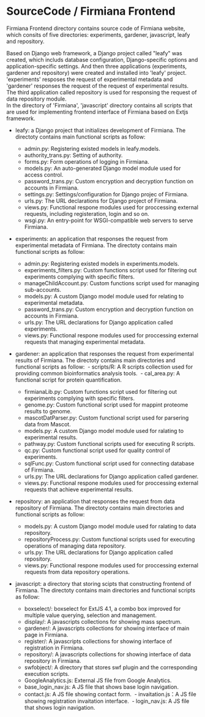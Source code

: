 # SourceCode / Firmiana Frontend
Firmiana Frontend directory contains source code of Firmiana website, which consits of five directories: experiments, gardener, javascript, leafy and repository.

Based on Django web framework, a Django project called "leafy" was created, which includs database configuration, Django-specific options and application-specific settings. And then three applications (experiments, gardener and repository) were created and installed into 'leafy' project. 'experiments' resposes the request of experimental metadata and 'gardener' responses the request of the request of experimental results. The third application called repository is used for responsing the request of data repository module.  
In the directory of 'Firmiana', 'javascript' directory contains all scripts that are used for implementing frontend interface of Firmiana based on Extjs framework.

* leafy: a Django project that initializes development of Firmiana. The directoty contains main functional scripts as follow:
  - admin.py: Registering existed models in leafy.models.
  - authority_trans.py: Setting of authority.
  - forms.py: Form operations of logging in Firmiana.
  - models.py: An auto-generated Django model module used for access control.
  - password_trans.py: Custom encryption and decryption function on accounts in Firmiana.
  - settings.py: Settings/configuration for Django projec of Firmiana.
  - urls.py: The URL declarations for Django project of Firmiana.
  - views.py: Functional respone modules used for proccessing external requests, including registeration, login and so on.
  - wsgi.py: An entry-point for WSGI-compatible web servers to serve Firmiana.
  
* experiments: an application that responses the request from experimental metadata of Firmiana. The directoty contains main functional scripts as follow:
  - admin.py: Registering existed models in experiments.models.
  - experiments_filters.py: Custom functions script used for filtering out experiments complying with specific filters.
  - manageChildAccount.py: Custom functions script used for managing sub-accounts.
  - models.py: A custom Django model module used for relating to experimental metadata.
  - password_trans.py: Custom encryption and decryption function on accounts in Firmiana.
  - urls.py: The URL declarations for Django application called experiments.
  - views.py: Functional respone modules used for proccessing external requests that managing experimental metadata.
 
* gardener: an application that responses the request from experimental results of Firmiana. The directoty contains main directories and functional scripts as follow:
  - scripts/R: A R scripts collection used for providing common bioinformatics analysis tools. 
  - cal_area.py: A functional script for protein quantification.
  - firmianaLib.py: Custom functions script used for filtering out experiments complying with specific filters.
  - genome.py: Custom functional script used for mappint proteome results to genome.
  - mascotDatParser.py: Custom functional script used for parsering data from Mascot.
  - models.py: A custom Django model module used for ralating to experimental results.
  - pathway.py: Custom functional scripts used for executing R scripts.
  - qc.py: Custom functional script used for quality control of experiments.
  - sqlFunc.py: Custom functional script used for connecting database of Firmiana.
  - urls.py: The URL declarations for Django application called gardener.
  - views.py: Functional respone modules used for proccessing external requests that achieve experimental results.
  
* repository: an application that responses the request from data repository of Firmiana. The directoty contains main directories and functional scripts as follow:
  - models.py: A custom Django model module used for ralating to data repository.
  - repositoryProcess.py: Custom functional scripts used for executing operations of managing data repository.
  - urls.py: The URL declarations for Django application called repository.
  - views.py: Functional respone modules used for proccessing external requests from data repository operations.
  
* javascript: a directory that storing scipts that constructing frontend of Firmiana. The directoty contains main directories and functional scripts as follow:
  - boxselect/: boxselect for ExtJS 4.1, a combo box improved for multiple value querying, selection and management.
  - display/: A javascripts collections for showing mass spectrum.
  - gardener/: A javascripts collections for showing interface of main page in Firmiana.
  - register/: A javascripts collections for showing interface of registration in Firmiana.
  - repository/: A javascripts collections for showing interface of data repository in Firmiana.
  - swfobject/: A directory that stores swf plugin and the corresponding execution scripts.
  - GoogleAnalytics.js: External JS file from Google Analytics.
  - base_login_nav.js: A JS file that shows base login navigation.
  - contact.js: A JS file showing contact form.
  - invaitation.js：A JS file showing registration invaitation interface.
  - login_nav.js: A JS file that shows login navigation.

  
  

 

